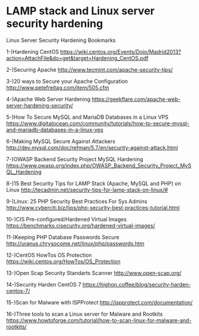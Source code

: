 # LAMP stack and Linux server security hardening
Linux Server Security Hardening Bookmarks

1-)Hardening CentOS
https://wiki.centos.org/Events/Dojo/Madrid2013?action=AttachFile&do=get&target=Hardening_CentOS.pdf

2-)Securing Apache
http://www.tecmint.com/apache-security-tips/

3-)20 ways to Secure your Apache Configuration
http://www.petefreitag.com/item/505.cfm

4-)Apache Web Server Hardening
https://geekflare.com/apache-web-server-hardening-security/

5-)How To Secure MySQL and MariaDB Databases in a Linux VPS
https://www.digitalocean.com/community/tutorials/how-to-secure-mysql-and-mariadb-databases-in-a-linux-vps

6-)Making MySQL Secure Against Attackers
http://dev.mysql.com/doc/refman/5.7/en/security-against-attack.html

7-)OWASP Backend Security Project MySQL Hardening
https://www.owasp.org/index.php/OWASP_Backend_Security_Project_MySQL_Hardening

8-)15 Best Security Tips for LAMP Stack (Apache, MySQL and PHP) on Linux
http://tecadmin.net/security-tips-for-lamp-stack-on-linux/#

9-)Linux: 25 PHP Security Best Practices For Sys Admins
http://www.cyberciti.biz/tips/php-security-best-practices-tutorial.html

10-)CIS Pre-configured/Hardened Virtual Images
https://benchmarks.cisecurity.org/hardened-virtual-images/

11-)Keeping PHP Database Passwords Secure
http://uranus.chrysocome.net/linux/php/passwords.htm

12-)CentOS HowTos OS Protection 
https://wiki.centos.org/HowTos/OS_Protection

13-)Open Scap Security Standarts Scanner
http://www.open-scap.org/

14-)Security Harden CentOS 7
https://highon.coffee/blog/security-harden-centos-7/

15-)Scan for Malware with ISPProtect
http://ispprotect.com/documentation/

16-)Three tools to scan a Linux server for Malware and Rootkits
https://www.howtoforge.com/tutorial/how-to-scan-linux-for-malware-and-rootkits/






